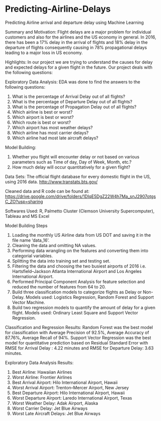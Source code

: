 # Predicting-Airline-Delays

Predicting Airline arrival and departure delay using Machine Learning



Summary and Motivation: 
Flight delays are a major problem for individual customers and also for the airlines and the US economy in general.
In 2016, there has been a 17% delay in the arrival of flights and 18% delay in the departure of flights consequently causing in 78% propagational delays leading to a major loss in US economy.



Highlights:
In our project we are trying to understand the causes for delay and expected delays for a given flight in the future. Our project deals with the following questions:

Exploratory Data Analysis:
EDA was done to find the answers to the following questions:
1. What is the percentage of Arrival Delay out of all flights?
2. What is the percentage of Departure Delay out of all flights?
3. What is the percentage of Propagation Delay out of all flights?
4. Which airline is best or worst?
5. Which airport is best or worst?
6. Which route is best or worst?
7. Which airport has most weather delays?
8. Which airline has most carrier delays?
9. Which airline had most late aircraft delays?


Model Building: 
1. Whether you flight will encounter delay or not based on various parameters such as Time of day, Day of Week, Month, etc.?
2. How much delay will occur quantitatively for a given flight?


Data Sets:
The official flight database for every domestic flight in the US, using 2016 data. 
http://www.transtats.bts.gov/

Cleaned data and R code can be found at:
https://drive.google.com/drive/folders/1DlqE5DgZ22W4h7Ma_snJ2907otgsC_ZO?usp=sharing



Softwares Used:
R, Palmetto Cluster (Clemson University Supercomputer), Tableau and MS Excel


Model Building Steps
1. Loading the monthly US Airline data from US DOT and saving it in the file name ‘data_16’.
2. Cleaning the data and omitting NA values.
3. Performing data wrangling on the features and converting them into categorial variables.
4. Splitting the data into training set and testing set.
5. Filtering the data and choosing the two busiest airports of 2016 i.e. Hartsfield–Jackson Atlanta International Airport and Los Angeles International Airport. 
6. Performed Principal Component Analysis for feature selection and reduced the number of features from 64 to 20.
7. Build three classification models to categorize flights as Delay or Non-Delay. Models used: Logistics Regression, Random Forest and Support Vector Machine.
8. Build two regression models to quantify the amount of delay for a given flight. Models used: Ordinary Least Square and Support Vector Regression.

Classification and Regression Results:
Random Forest was the best model for classification with Average Precision of 92.5%, Average Accuracy of 87.76%, Average Recall of 94%.
Support Vector Regression was the best model for quantitative prediction based on Residual Standard Error with RMSE for Arrival Delay : 4.22 minutes and RMSE for Departure Delay: 3.63 minutes.

Exploratory Data Analysis Results:
1. Best Airline: Hawaiian Airlines
2. Worst Airline: Frontier Airlines
3. Best Arrival Airport: Hilo International Airport, Hawaii
4. Worst Arrival Airport: Trenton–Mercer Airport, New Jersey
5. Best Departure Airport: Hilo International Airport, Hawaii
6. Worst Departure Airport: Laredo International Airport, Texas
7. Worst Weather Delay: Adak Airport, Alaska
8. Worst Carrier Delay: Jet Blue Airways
9. Worst Late Aircraft Delays: Jet Blue Airways

